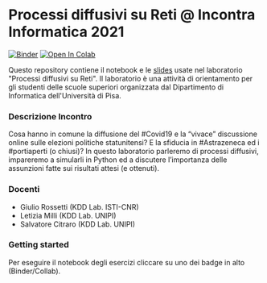 # Processi diffusivi su Reti @ Incontra Informatica 2021
[![Binder](https://mybinder.org/badge_logo.svg)](https://mybinder.org/v2/gh/GiulioRossetti/NDlib_Incontra_Informatica/HEAD)
[![Open In Colab](https://colab.research.google.com/assets/colab-badge.svg)](https://colab.research.google.com/github/GiulioRossetti/NDlib_Incontra_Informatica)


Questo repository contiene il notebook e le [slides](https://docs.google.com/presentation/d/1tzH1_Ij2iTjqFIHDNLX7LSFQ72eOIgWQWRRFc_wK21I/edit?usp=sharing) usate nel laboratorio "Processi diffusivi su Reti".
Il laboratorio è una attività di orientamento per gli studenti delle scuole superiori organizzata dal Dipartimento di Informatica dell'Università di Pisa.

### Descrizione Incontro   

Cosa hanno in comune la diffusione del #Covid19 e la “vivace” discussione online sulle elezioni politiche statunitensi? E la sfiducia in #Astrazeneca ed i #portiaperti (o chiusi)? In questo laboratorio parleremo di processi diffusivi, impareremo a simularli in Python ed a discutere l’importanza delle assunzioni fatte sui risultati attesi (e ottenuti).

### Docenti

- Giulio Rossetti (KDD Lab. ISTI-CNR)
- Letizia Milli (KDD Lab. UNIPI)
- Salvatore Citraro (KDD Lab. UNIPI)

### Getting started

Per eseguire il notebook degli esercizi cliccare su uno dei badge in alto (Binder/Collab).
